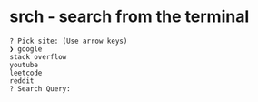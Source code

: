 # srch - search from the terminal

`? Pick site: (Use arrow keys)`<br />
`❯ google                     `<br />
` stack overflow              `<br />
` youtube                     `<br />
` leetcode                    `<br />
` reddit                      `<br />
`? Search Query:              `
